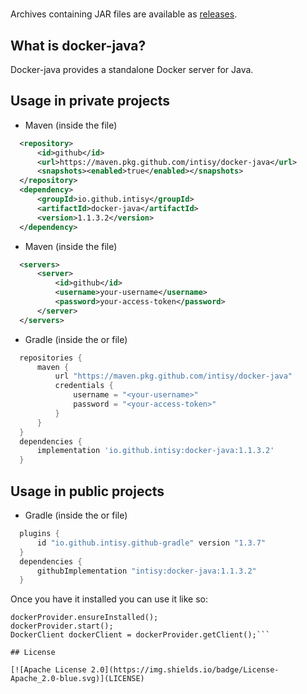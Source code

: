 # 

Archives containing JAR files are available as [releases](https://github.com/intisy/docker-java/releases).

## What is docker-java?

Docker-java provides a standalone Docker server for Java.

## Usage in private projects

 * Maven (inside the  file)
```xml
  <repository>
      <id>github</id>
      <url>https://maven.pkg.github.com/intisy/docker-java</url>
      <snapshots><enabled>true</enabled></snapshots>
  </repository>
  <dependency>
      <groupId>io.github.intisy</groupId>
      <artifactId>docker-java</artifactId>
      <version>1.1.3.2</version>
  </dependency>
```

 * Maven (inside the  file)
```xml
  <servers>
      <server>
          <id>github</id>
          <username>your-username</username>
          <password>your-access-token</password>
      </server>
  </servers>
```

 * Gradle (inside the  or  file)
```groovy
  repositories {
      maven {
          url "https://maven.pkg.github.com/intisy/docker-java"
          credentials {
              username = "<your-username>"
              password = "<your-access-token>"
          }
      }
  }
  dependencies {
      implementation 'io.github.intisy:docker-java:1.1.3.2'
  }
```

## Usage in public projects

 * Gradle (inside the  or  file)
```groovy
  plugins {
      id "io.github.intisy.github-gradle" version "1.3.7"
  }
  dependencies {
      githubImplementation "intisy:docker-java:1.1.3.2"
  }
```

Once you have it installed you can use it like so:

```DockerProvider dockerProvider = DockerProvider.get();
dockerProvider.ensureInstalled();
dockerProvider.start();
DockerClient dockerClient = dockerProvider.getClient();```

## License

[![Apache License 2.0](https://img.shields.io/badge/License-Apache_2.0-blue.svg)](LICENSE)

